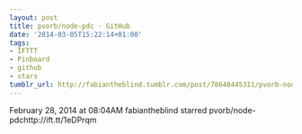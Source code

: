 ```yaml
---
layout: post
title: pvorb/node-pdc · GitHub
date: '2014-03-05T15:22:14+01:00'
tags:
- IFTTT
- Pinboard
- github
- stars
tumblr_url: http://fabiantheblind.tumblr.com/post/78648445311/pvorb-node-pdc-github
---
```

February 28, 2014 at 08:04AM
fabiantheblind starred pvorb/node-pdchttp://ift.tt/1eDPrqm
